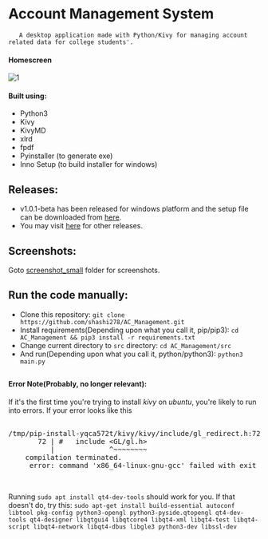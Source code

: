 # Account Management System
       A desktop application made with Python/Kivy for managing account related data for college students'.

#### Homescreen
![1](screenshot_small/1.png)

#### Built using:
* Python3
* Kivy
* KivyMD
* xlrd
* fpdf
* Pyinstaller (to generate exe)
* Inno Setup (to build installer for windows)

Releases:
---------
* v1.0.1-beta has been released for windows platform and the setup file can be downloaded from [here](https://github.com/shashi278/AC_Management/releases/download/1.0.1/setup.exe).
* You may visit [here](https://github.com/shashi278/AC_Management/releases) for other releases.

Screenshots:
------------
Goto [screenshot_small](https://github.com/shashi278/AC_Management/tree/master/screenshot_small) folder for screenshots.

##
Run the code manually:
---------------------------------------------
* Clone this repository: `git clone https://github.com/shashi278/AC_Management.git`
* Install requirements(Depending upon what you call it, pip/pip3): `cd AC_Management && pip3 install -r requirements.txt`
* Change current directory to `src` directory: `cd AC_Management/src`
* And run(Depending upon what you call it, python/python3): `python3 main.py`


##
#### Error Note(Probably, no longer relevant):
If it's the first time you're trying to install *kivy* on *ubuntu*, you're likely to run into errors.
If your error looks like this

<pre>

/tmp/pip-install-yqca572t/kivy/kivy/include/gl_redirect.h:72:13: fatal error: GL/gl.h: No such file or directory
       72 | #   include &lt;GL/gl.h&gt;
          |             ^~~~~~~~~
    compilation terminated.
     error: command 'x86_64-linux-gnu-gcc' failed with exit status 1
     
 </pre>

Running `sudo apt install qt4-dev-tools` should work for you.
If that doesn't do, try this:
`sudo apt-get install build-essential autoconf libtool pkg-config python3-opengl python3-pyside.qtopengl qt4-dev-tools qt4-designer libqtgui4 libqtcore4 libqt4-xml libqt4-test libqt4-script libqt4-network libqt4-dbus libgle3 python3-dev libssl-dev`

